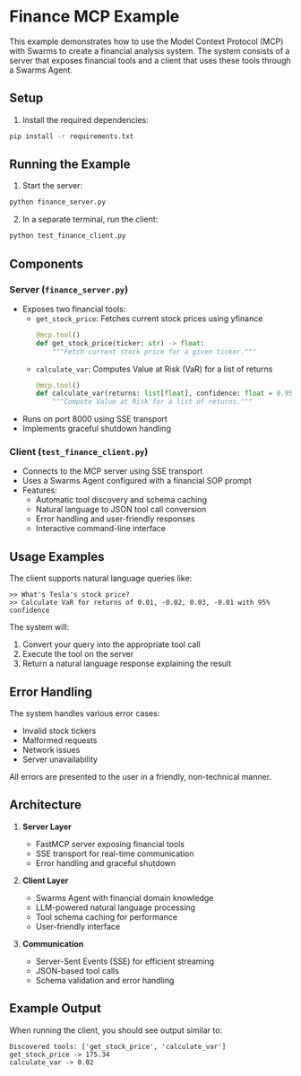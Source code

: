# Finance MCP Example

This example demonstrates how to use the Model Context Protocol (MCP) with Swarms to create a financial analysis system. The system consists of a server that exposes financial tools and a client that uses these tools through a Swarms Agent.

## Setup

1. Install the required dependencies:
```bash
pip install -r requirements.txt
```

## Running the Example

1. Start the server:
```bash
python finance_server.py
```

2. In a separate terminal, run the client:
```bash
python test_finance_client.py
```

## Components

### Server (`finance_server.py`)
- Exposes two financial tools:
  - `get_stock_price`: Fetches current stock prices using yfinance
    ```python
    @mcp.tool()
    def get_stock_price(ticker: str) -> float:
        """Fetch current stock price for a given ticker."""
    ```
  - `calculate_var`: Computes Value at Risk (VaR) for a list of returns
    ```python
    @mcp.tool()
    def calculate_var(returns: list[float], confidence: float = 0.95) -> float:
        """Compute Value at Risk for a list of returns."""
    ```
- Runs on port 8000 using SSE transport
- Implements graceful shutdown handling

### Client (`test_finance_client.py`)
- Connects to the MCP server using SSE transport
- Uses a Swarms Agent configured with a financial SOP prompt
- Features:
  - Automatic tool discovery and schema caching
  - Natural language to JSON tool call conversion
  - Error handling and user-friendly responses
  - Interactive command-line interface

## Usage Examples

The client supports natural language queries like:
```
>> What's Tesla's stock price?
>> Calculate VaR for returns of 0.01, -0.02, 0.03, -0.01 with 95% confidence
```

The system will:
1. Convert your query into the appropriate tool call
2. Execute the tool on the server
3. Return a natural language response explaining the result

## Error Handling

The system handles various error cases:
- Invalid stock tickers
- Malformed requests
- Network issues
- Server unavailability

All errors are presented to the user in a friendly, non-technical manner.

## Architecture

1. **Server Layer**
   - FastMCP server exposing financial tools
   - SSE transport for real-time communication
   - Error handling and graceful shutdown

2. **Client Layer**
   - Swarms Agent with financial domain knowledge
   - LLM-powered natural language processing
   - Tool schema caching for performance
   - User-friendly interface

3. **Communication**
   - Server-Sent Events (SSE) for efficient streaming
   - JSON-based tool calls
   - Schema validation and error handling

## Example Output

When running the client, you should see output similar to:
```
Discovered tools: ['get_stock_price', 'calculate_var']
get_stock_price -> 175.34
calculate_var -> 0.02
``` 
